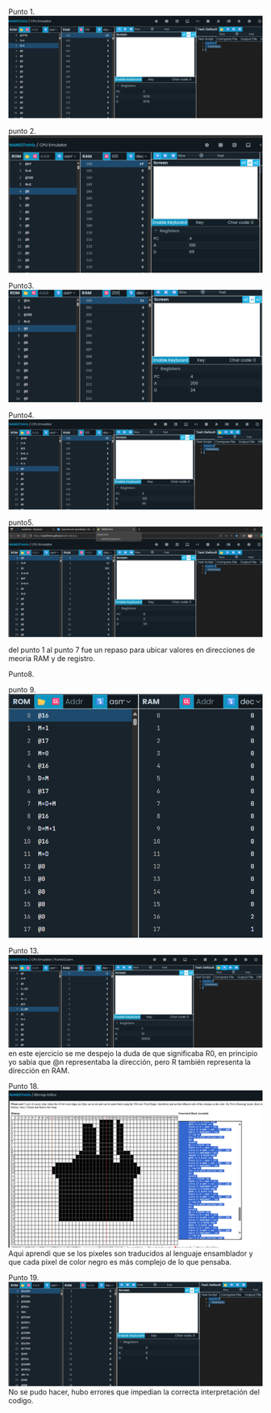 Punto 1.
![ejercicio_1](Prueba_2.png)



punto 2.
![ejercicio_2](Prueba.png)


Punto3.
![ejercicio_3](Prueba_3.png)


Punto4.
![ejercicio_4](Prueba_4.png)

punto5.
![ejercicio_5](Prueba_5.png)


del punto 1 al punto 7 fue un repaso para ubicar valores en direcciones de meoria RAM y de registro.


Punto8.


punto 9.
![ejercicio_9](Prueba_9.png)











Punto 13.
![ejercicio13](Prueba_13.png)
en este ejercicio se me despejo la duda de que significaba R0, en principio yo sabia que @n representaba la dirección, pero R también representa la dirección en RAM.







Punto 18.
![ejercicio18](Prueba_18.png)
Aqui aprendi que se los pixeles son traducidos al lenguaje ensamblador y que cada pixel de color negro es más complejo de lo que pensaba.

Punto 19.
![ejercicio19](Prueba_19.png)
No se pudo hacer, hubo errores que impedian la correcta interpretación del codigo.